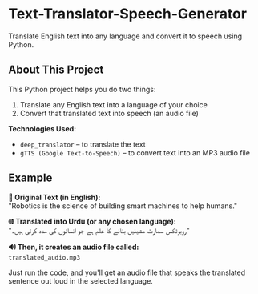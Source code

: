 # Text-Translator-Speech-Generator
Translate English text into any language and convert it to speech using Python.

<h2>About This Project</h2>
<p>This Python project helps you do two things:</p>
<ol>
  <li>Translate any English text into a language of your choice</li>
  <li>Convert that translated text into speech (an audio file)</li>
</ol>

<p><strong>Technologies Used:</strong></p>
<ul>
  <li><code>deep_translator</code> – to translate the text</li>
  <li><code>gTTS (Google Text-to-Speech)</code> – to convert text into an MP3 audio file</li>
</ul>

<h2>Example</h2>

<p><strong>📝 Original Text (in English):</strong><br>
"Robotics is the science of building smart machines to help humans."
</p>

<p><strong>🌐 Translated into Urdu (or any chosen language):</strong><br>
"روبوٹکس سمارٹ مشینیں بنانے کا علم ہے جو انسانوں کی مدد کرتی ہیں۔"
</p>

<p><strong>🔊 Then, it creates an audio file called:</strong><br>
<code>translated_audio.mp3</code>
</p>

<p>Just run the code, and you'll get an audio file that speaks the translated sentence out loud in the selected language.</p>
